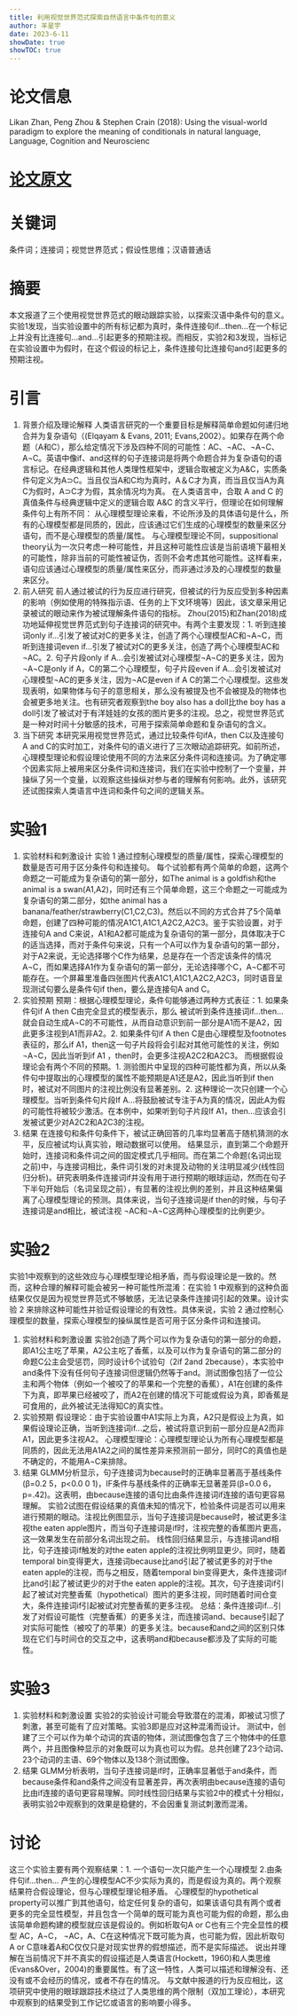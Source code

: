 ```yaml
---
title: 利用视觉世界范式探索自然语言中条件句的意义
author: 羊星宇
date: 2023-6-11
showDate: true
showTOC: true
---
```


# 论文信息
Likan Zhan, Peng Zhou & Stephen Crain (2018): Using the visual-world paradigm to explore the meaning of conditionals in natural language, Language, Cognition and Neuroscienc
# [论文原文](content/read/yangxingyu/Source_Files/2023-6-10-YXY.pdf)
# 关键词
条件词；连接词；视觉世界范式；假设性思维；汉语普通话
# 摘要
本文报道了三个使用视觉世界范式的眼动跟踪实验，以探索汉语中条件句的意义。实验1发现，当实验设置中的所有标记都为真时，条件连接句if...then...在一个标记上并没有比连接句...and...引起更多的预期注视。而相反，实验2和3发现，当标记在实验设置中为假时，在这个假设的标记上，条件连接句比连接句and引起更多的预期注视。
# 引言
1. 背景介绍及理论解释
人类语言研究的一个重要目标是解释简单命题如何递归地合并为复杂语句（(Elqayam & Evans, 2011; Evans,2002）。如果存在两个命题（A和C），那么给定情况下涉及四种不同的可能性：AC、¬AC、¬A¬C、A¬C。英语中像if、and这样的句子连接词是将两个命题合并为复杂语句的语言标记。在经典逻辑和其他人类理性框架中，逻辑合取被定义为A&C，实质条件句定义为A⊃C。当且仅当A和C均为真时，A＆C才为真，而当且仅当A为真C为假时，A⊃C才为假，其余情况均为真。
在人类语言中，合取 A and C 的真值条件与经典逻辑中定义的逻辑合取 A&C 的含义平行，但理论在如何理解条件句上有所不同：
从心理模型理论来看，不论所涉及的具体语句是什么，所有的心理模型都是同质的，因此，应该通过它们生成的心理模型的数量来区分语句，而不是心理模型的质量/属性。
与心理模型理论不同，suppositional theory认为一次只考虑一种可能性，并且这种可能性应该是当前语境下最相关的可能性，除非当前的可能性被证伪，否则不会考虑其他可能性。这样看来，语句应该通过心理模型的质量/属性来区分，而非通过涉及的心理模型的数量来区分。
2. 前人研究
前人通过被试的行为反应进行研究，但被试的行为反应受到多种因素的影响（例如使用的特殊指示语、任务的上下文环境等）因此，该文章采用记录被试的眼动来作为被试理解条件语句的指标。
Zhou(2015)和Zhan(2018)成功地延伸视觉世界范式到句子连接词的研究中。有两个主要发现：1. 听到连接词only if...引发了被试对C的更多关注，创造了两个心理模型AC和¬A¬C，而听到连接词even if...引发了被试对C的更多关注，创造了两个心理模型AC和¬AC。2. 句子片段only if A...会引发被试对心理模型¬A¬C的更多关注，因为¬A¬C是only if A，C的第二个心理模型，句子片段even if A...会引发被试对心理模型¬AC的更多关注，因为¬AC是even if A C的第二个心理模型。这些发现表明，如果物体与句子的意思相关，那么没有被提及也不会被提及的物体也会被更多地关注。也有研究者观察到the boy also has a doll比the boy has a doll引发了被试对于有洋娃娃的女孩的图片更多的注视。总之，视觉世界范式是一种对时间十分敏感的技术，可用于探索简单命题和复杂语句的含义。
3. 当下研究
本研究采用视觉世界范式，通过比较条件句ifA，then C以及连接句A and C的实时加工，对条件句的语义进行了三次眼动追踪研究。如前所述，心理模型理论和假设理论使用不同的方法来区分条件词和连接词。为了确定哪个因素实际上被用来区分条件词和连接词，我们在实验中控制了一个变量，并操纵了另一个变量，以观察这些操纵对参与者的理解有何影响。此外，该研究还试图探索人类语言中连词和条件句之间的逻辑关系。
# 实验1 
1. 实验材料和刺激设计
实验 1 通过控制心理模型的质量/属性，探索心理模型的数量是否可用于区分条件句和连接句。
每个试验都有两个简单的命题，这两个命题之一可能成为复杂语句的第一部分，如The animal is a goldfish和the animal is a swan(A1,A2)，同时还有三个简单命题，这三个命题之一可能成为复杂语句的第二部分，如the animal has a banana/feather/strawberry(C1,C2,C3)。然后以不同的方式合并了5个简单命题，创建了四种可能的情况A1C1,A1C1,A2C2,A2C3。鉴于实验设置，对于连接句A and C来说，A1和A2都可能成为复杂语句的第一部分，具体取决于C的适当选择，而对于条件句来说，只有一个A可以作为复杂语句的第一部分，对于A2来说，无论选择哪个C作为结果，总是存在一个否定该条件的情况A¬C，而如果选择A1作为复杂语句的第一部分，无论选择哪个C，A¬C都不可能存在。一个屏幕里准备四张图片代表A1C1,A1C1,A2C2,A2C3，同时语音呈现测试句要么是条件句if then，要么是连接句A and C。
2. 实验预期
预期：根据心理模型理论，条件句能够通过两种方式表征：1. 如果条件句if A then C由完全显式的模型表示，那么 被试听到条件连接词if...then...就会自动生成A¬C的不可能性，从而自动意识到前一部分是A1而不是A2，因此更多注视到A1而非A2。2. 如果条件句if A then C是由心理模型及footnotes表征的，那么if A1，then这一句子片段将会引起对其他可能性的关注，例如¬A¬C，因此当听到if A1 ，then时，会更多注视A2C2和A2C3。
而根据假设理论会有两个不同的预期。1. 测验图片中呈现的四种可能性都为真，所以从条件句中提取出的心理模型的属性不能预期是A1还是A2，因此当听到if then时，被试对不同图片的注视比例没有显著差别。2. 这种理论一次只创建一个心理模型。当听到条件句片段If A…将鼓励被试专注于A为真的情况，因此A为假的可能性将被较少激活。在本例中，如果听到句子片段If A1，then…应该会引发被试更少对A2C2和A2C3的注视。
3. 结果
在连接句和条件句条件下，被试正确回答的几率均显著高于随机猜测的水平，反应被试均认真实验，眼动数据可以使用。
结果显示，直到第二个命题开始时，连接词和条件词之间的固定模式几乎相同。而在第二个命题(名词出现之前)中，与连接词相比，条件词引发的对未提及动物的关注明显减少(线性回归分析)。研究表明条件连接词if并没有用于进行预期的眼球运动，然而在句子下半句开始后（名词呈现之前），有显著的注视比例的差别，并且这种结果偏离了心理模型理论的预测。具体来说，当句子连接词是if then的时候，与句子连接词是and相比，被试注视 ¬AC和¬A¬C这两种心理模型的比例更少。
# 实验2
实验1中观察到的这些效应与心理模型理论相矛盾，而与假设理论是一致的。然而，这种合理的解释可能会被另一种可能性所混淆：在实验 1 中观察到的这种负面结果仅仅是因为视觉世界范式不够敏感，无法记录条件连接词引起的效果。设计实验 2 来排除这种可能性并验证假设理论的有效性。具体来说，实验 2 通过控制心理模型的数量，探索心理模型的操纵属性是否可用于区分条件词和连接词。
1. 实验材料和刺激设置
实验2创造了两个可以作为复杂语句的第一部分的命题，即A1公主吃了苹果，A2公主吃了香蕉，以及可以作为复杂语句的第二部分的命题C公主会受惩罚，同时设计6个试验句（2if 2and 2because），本实验中and条件下没有任何句子连接词但逻辑仍然等于and。测试图像包括了一位公主和两个物体（例如一个被咬了的苹果和一个完整的香蕉），A1在创建的条件下为真，即苹果已经被咬了，而A2在创建的情况下可能或假设为真，即香蕉是可食用的，此外被试无法得知C的真实性。
2. 实验预期
假设理论：由于实验设置中A1实际上为真，A2只是假设上为真，如果假设理论正确，当听到连接词if...之后，被试将意识到前一部分应是A2而非A1，因此更多注视A2。
心理模型理论：心理模型理论认为所有心理模型都是同质的，因此无法用A1A2之间的属性差异来预测前一部分，同时C的真值也是不确定的，不能用A¬C来排除。
3. 结果
GLMM分析显示，句子连接词为because时的正确率显著高于基线条件(β=0.2 5，p<0.0 0 1)，IF条件与基线条件的正确率无显著差异(β=0.0 6，p=.42)。这表明，由because连接的语句比由条件连接词if连接的语句更容易理解。
实验2试图在假设结果的真值未知的情况下，检验条件词是否可以用来进行预期的眼动。注视比例图显示，当句子连接词是because时，被试更多注视the eaten apple图片，而当句子连接词是if时，注视完整的香蕉图片更高，这一效果发生在前部分名词出现之前。
线性回归结果显示，与连接词and相比，句子连接词if触发的对the eaten apple的注视比例明显更少。同时，随着temporal bin变得更大，连接词because比and引起了被试更多的对于the eaten apple的注视，而与之相反，随着temporal bin变得更大，条件连接词if比and引起了被试更少的对于the eaten apple的注视。其次，句子连接词if引起了被试对完整香蕉（hypothetical）图片的更多注视，同时随着时间仓变大，条件连接词if引起被试对完整香蕉的更多注视。
总结：条件连接词if...引发了对假设可能性（完整香蕉）的更多关注，而连接词and、because引起了对实际可能性（被咬了的苹果）的更多关注。because和and之间的区别只体现在它们与时间仓的交互之中，这表明and和because都涉及了实际的可能性。
# 实验3
1. 实验材料和刺激设置
实验2的实验设计可能会导致潜在的混淆，即被试习惯了刺激，甚至可能有了应对策略。实验3即是应对这种混淆而设计。
测试中，创建了三个可以作为单个动词的宾语的物体，测试图像包含了三个物体中的任意两个，并且图像种显示的对象既可以为真也可以为假。总共创建了23个动词、23个动词的主语、69个物体以及138个测试图像。
2. 结果
GLMM分析表明，当句子连接词是if时，正确率显著低于and条件，而because条件和and条件之间没有显著差异，再次表明由because连接的语句比由if连接的语句更容易理解。同时线性回归结果与实验2中的模式十分相似，表明实验2中观察到的效果是稳健的，不会因重复测试刺激而混淆。
# 讨论
这三个实验主要有两个观察结果：1. 一个语句一次只能产生一个心理模型 2.由条件句if...then... 产生的心理模型AC不少实际为真的，而是假设为真的。两个观察结果符合假设理论，但与心理模型理论相矛盾。
心理模型的hypothetical property可以推广到其他语句，给定任何复杂的语句，如果该语句具有两个或者更多的完全显性模型，并且包含一个简单的既可能为真也可能为假的命题，那么由该简单命题构建的模型就应该是假设的。例如析取句A or C也有三个完全显性的模型 AC，A¬C， ¬AC，A、C在这种情况下既可能为真，也可能为假，因此析取句A or C意味着A和C仅仅只是对现实世界的假想描述，而不是实际描述。
说出并理解在当前情况下并不真实的假设描述是人类语言(Hockett，1960)和人类思维(Evans&Over，2004)的重要属性。有了这一特性，人类可以描述和理解没有、还没有或不会经历的情况，或者不存在的情况。
与文献中报道的行为反应相比，这项研究中使用的眼球跟踪技术绕过了人类思维的两个限制（双加工理论），本研究中观察到的结果受到工作记忆或语言的影响要小得多。







